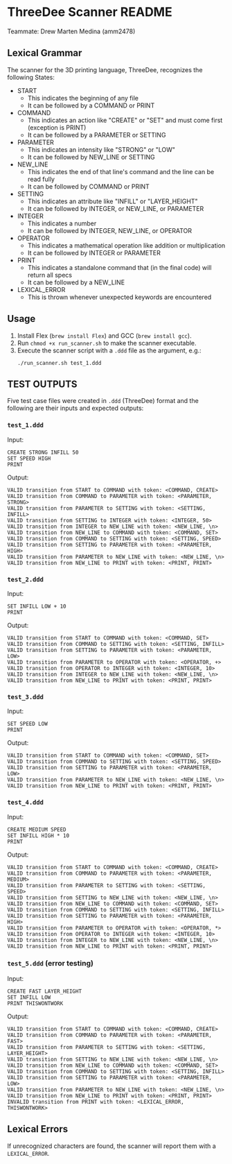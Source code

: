 # ThreeDee Scanner README
Teammate: Drew Marten Medina (amm2478)

## Lexical Grammar
The scanner for the 3D printing language, ThreeDee, recognizes the following States:
- START
  - This indicates the beginning of any file
  - It can be followed by a COMMAND or PRINT
- COMMAND
  - This indicates an action like "CREATE" or "SET" and must come first (exception is PRINT)
  - It can be followed by a PARAMETER or SETTING
- PARAMETER
  - This indicates an intensity like "STRONG" or "LOW"
  - It can be followed by NEW_LINE or SETTING
- NEW_LINE
  - This indicates the end of that line's command and the line can be read fully
  - It can be followed by COMMAND or PRINT
- SETTING
  - This indicates an attribute like "INFILL" or "LAYER_HEIGHT"
  - It can be followed by INTEGER, or NEW_LINE, or PARAMETER
- INTEGER
  - This indicates a number
  - It can be followed by INTEGER, NEW_LINE, or OPERATOR
- OPERATOR
  - This indicates a mathematical operation like addition or multiplication
  - It can be followed by INTEGER or PARAMETER
- PRINT
  - This indicates a standalone command that (in the final code) will return all specs
  - It can be followed by a NEW_LINE
- LEXICAL_ERROR
  - This is thrown whenever unexpected keywords are encountered

## Usage
1. Install Flex (`brew install Flex`) and GCC (`brew install gcc`).
2. Run `chmod +x run_scanner.sh` to make the scanner executable.
3. Execute the scanner script with a `.ddd` file as the argument, e.g.:
   ```
   ./run_scanner.sh test_1.ddd
   ```

## TEST OUTPUTS
Five test case files were created in `.ddd` (ThreeDee) format and the following are their inputs and expected outputs:

### `test_1.ddd`
Input:
```
CREATE STRONG INFILL 50
SET SPEED HIGH
PRINT
```
Output:
```
VALID transition from START to COMMAND with token: <COMMAND, CREATE>
VALID transition from COMMAND to PARAMETER with token: <PARAMETER, STRONG>
VALID transition from PARAMETER to SETTING with token: <SETTING, INFILL>
VALID transition from SETTING to INTEGER with token: <INTEGER, 50>
VALID transition from INTEGER to NEW_LINE with token: <NEW_LINE, \n>
VALID transition from NEW_LINE to COMMAND with token: <COMMAND, SET>
VALID transition from COMMAND to SETTING with token: <SETTING, SPEED>
VALID transition from SETTING to PARAMETER with token: <PARAMETER, HIGH>
VALID transition from PARAMETER to NEW_LINE with token: <NEW_LINE, \n>
VALID transition from NEW_LINE to PRINT with token: <PRINT, PRINT>
```

### `test_2.ddd`
Input:
```
SET INFILL LOW + 10
PRINT
```
Output:
```
VALID transition from START to COMMAND with token: <COMMAND, SET>
VALID transition from COMMAND to SETTING with token: <SETTING, INFILL>
VALID transition from SETTING to PARAMETER with token: <PARAMETER, LOW>
VALID transition from PARAMETER to OPERATOR with token: <OPERATOR, +>
VALID transition from OPERATOR to INTEGER with token: <INTEGER, 10>
VALID transition from INTEGER to NEW_LINE with token: <NEW_LINE, \n>
VALID transition from NEW_LINE to PRINT with token: <PRINT, PRINT>
```

### `test_3.ddd`
Input:
```
SET SPEED LOW
PRINT
```
Output:
```
VALID transition from START to COMMAND with token: <COMMAND, SET>
VALID transition from COMMAND to SETTING with token: <SETTING, SPEED>
VALID transition from SETTING to PARAMETER with token: <PARAMETER, LOW>
VALID transition from PARAMETER to NEW_LINE with token: <NEW_LINE, \n>
VALID transition from NEW_LINE to PRINT with token: <PRINT, PRINT>
```

### `test_4.ddd`
Input:
```
CREATE MEDIUM SPEED
SET INFILL HIGH * 10
PRINT
```
Output:
```
VALID transition from START to COMMAND with token: <COMMAND, CREATE>
VALID transition from COMMAND to PARAMETER with token: <PARAMETER, MEDIUM>
VALID transition from PARAMETER to SETTING with token: <SETTING, SPEED>
VALID transition from SETTING to NEW_LINE with token: <NEW_LINE, \n>
VALID transition from NEW_LINE to COMMAND with token: <COMMAND, SET>
VALID transition from COMMAND to SETTING with token: <SETTING, INFILL>
VALID transition from SETTING to PARAMETER with token: <PARAMETER, HIGH>
VALID transition from PARAMETER to OPERATOR with token: <OPERATOR, *>
VALID transition from OPERATOR to INTEGER with token: <INTEGER, 10>
VALID transition from INTEGER to NEW_LINE with token: <NEW_LINE, \n>
VALID transition from NEW_LINE to PRINT with token: <PRINT, PRINT>
```

### `test_5.ddd` (error testing)
Input:
```
CREATE FAST LAYER_HEIGHT
SET INFILL LOW
PRINT THISWONTWORK
```
Output:
```
VALID transition from START to COMMAND with token: <COMMAND, CREATE>
VALID transition from COMMAND to PARAMETER with token: <PARAMETER, FAST>
VALID transition from PARAMETER to SETTING with token: <SETTING, LAYER_HEIGHT>
VALID transition from SETTING to NEW_LINE with token: <NEW_LINE, \n>
VALID transition from NEW_LINE to COMMAND with token: <COMMAND, SET>
VALID transition from COMMAND to SETTING with token: <SETTING, INFILL>
VALID transition from SETTING to PARAMETER with token: <PARAMETER, LOW>
VALID transition from PARAMETER to NEW_LINE with token: <NEW_LINE, \n>
VALID transition from NEW_LINE to PRINT with token: <PRINT, PRINT>
INVALID transition from PRINT with token: <LEXICAL_ERROR, THISWONTWORK>
```

## Lexical Errors
If unrecognized characters are found, the scanner will report them with a `LEXICAL_ERROR`.
